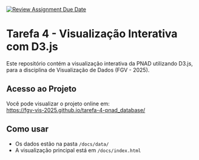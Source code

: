 [![Review Assignment Due Date](https://classroom.github.com/assets/deadline-readme-button-22041afd0340ce965d47ae6ef1cefeee28c7c493a6346c4f15d667ab976d596c.svg)](https://classroom.github.com/a/oHw8ptbv)


# Tarefa 4 - Visualização Interativa com D3.js

Este repositório contém a visualização interativa da PNAD utilizando D3.js, para a disciplina de Visualização de Dados (FGV - 2025).

## Acesso ao Projeto

Você pode visualizar o projeto online em:  
https://fgv-vis-2025.github.io/tarefa-4-pnad_database/

## Como usar

- Os dados estão na pasta `/docs/data/`
- A visualização principal está em `/docs/index.html`
